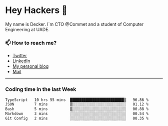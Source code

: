 # Hey Hackers 👋

My name is Decker. I`m CTO @Commet and a student of Computer Engineering at UADE.

### 📫 How to reach me?
- [Twitter](https://x.com/0xDecker) 
- [LinkedIn](https://www.linkedin.com/in/decker-urbano/) 
- [My personal blog](http://decker.sh) 
- [Mail](mailto:me@decker.sh)

---

### Coding time in the last Week

<!--START_SECTION:waka-->

```txt
TypeScript   10 hrs 55 mins  ████████████████████████▒   96.86 %
JSON         7 mins          ▒░░░░░░░░░░░░░░░░░░░░░░░░   01.12 %
Bash         5 mins          ▒░░░░░░░░░░░░░░░░░░░░░░░░   00.88 %
Markdown     3 mins          ░░░░░░░░░░░░░░░░░░░░░░░░░   00.54 %
Git Config   2 mins          ░░░░░░░░░░░░░░░░░░░░░░░░░   00.35 %
```

<!--END_SECTION:waka-->
